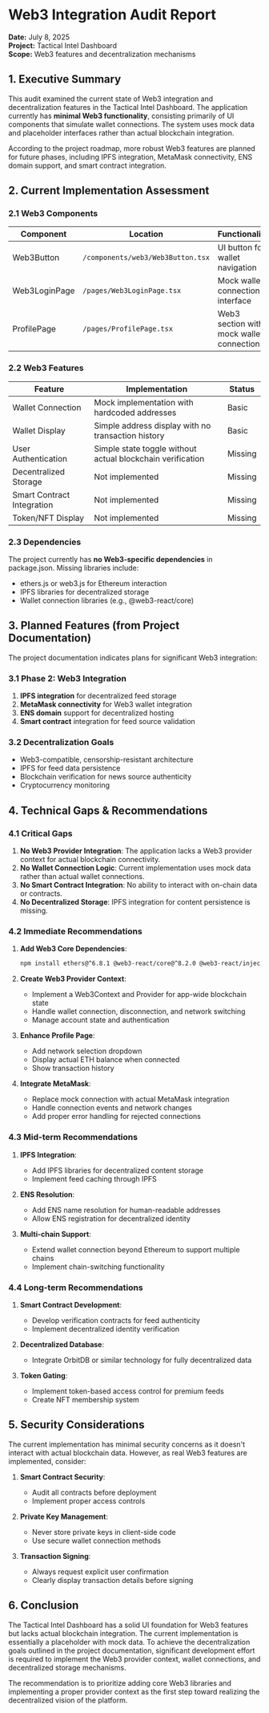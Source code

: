# Web3 Integration Audit Report

**Date:** July 8, 2025  
**Project:** Tactical Intel Dashboard  
**Scope:** Web3 features and decentralization mechanisms

## 1. Executive Summary

This audit examined the current state of Web3 integration and decentralization features in the Tactical Intel Dashboard. The application currently has **minimal Web3 functionality**, consisting primarily of UI components that simulate wallet connections. The system uses mock data and placeholder interfaces rather than actual blockchain integration.

According to the project roadmap, more robust Web3 features are planned for future phases, including IPFS integration, MetaMask connectivity, ENS domain support, and smart contract integration.

## 2. Current Implementation Assessment

### 2.1 Web3 Components
| Component | Location | Functionality | Status |
|-----------|----------|---------------|--------|
| Web3Button | `/components/web3/Web3Button.tsx` | UI button for wallet navigation | Basic |
| Web3LoginPage | `/pages/Web3LoginPage.tsx` | Mock wallet connection interface | Basic |
| ProfilePage | `/pages/ProfilePage.tsx` | Web3 section with mock wallet connection | Basic |

### 2.2 Web3 Features
| Feature | Implementation | Status |
|---------|---------------|--------|
| Wallet Connection | Mock implementation with hardcoded addresses | Basic |
| Wallet Display | Simple address display with no transaction history | Basic |
| User Authentication | Simple state toggle without actual blockchain verification | Missing |
| Decentralized Storage | Not implemented | Missing |
| Smart Contract Integration | Not implemented | Missing |
| Token/NFT Display | Not implemented | Missing |

### 2.3 Dependencies
The project currently has **no Web3-specific dependencies** in package.json. Missing libraries include:
- ethers.js or web3.js for Ethereum interaction
- IPFS libraries for decentralized storage
- Wallet connection libraries (e.g., @web3-react/core)

## 3. Planned Features (from Project Documentation)

The project documentation indicates plans for significant Web3 integration:

### 3.1 Phase 2: Web3 Integration
1. **IPFS integration** for decentralized feed storage
2. **MetaMask connectivity** for Web3 wallet integration
3. **ENS domain** support for decentralized hosting
4. **Smart contract** integration for feed source validation

### 3.2 Decentralization Goals
- Web3-compatible, censorship-resistant architecture
- IPFS for feed data persistence
- Blockchain verification for news source authenticity
- Cryptocurrency monitoring

## 4. Technical Gaps & Recommendations

### 4.1 Critical Gaps
1. **No Web3 Provider Integration**: The application lacks a Web3 provider context for actual blockchain connectivity.
2. **No Wallet Connection Logic**: Current implementation uses mock data rather than actual wallet connections.
3. **No Smart Contract Integration**: No ability to interact with on-chain data or contracts.
4. **No Decentralized Storage**: IPFS integration for content persistence is missing.

### 4.2 Immediate Recommendations
1. **Add Web3 Core Dependencies**:
   ```bash
   npm install ethers@^6.8.1 @web3-react/core@^8.2.0 @web3-react/injected-connector@^7.0.0
   ```

2. **Create Web3 Provider Context**:
   - Implement a Web3Context and Provider for app-wide blockchain state
   - Handle wallet connection, disconnection, and network switching
   - Manage account state and authentication

3. **Enhance Profile Page**:
   - Add network selection dropdown
   - Display actual ETH balance when connected
   - Show transaction history

4. **Integrate MetaMask**:
   - Replace mock connection with actual MetaMask integration
   - Handle connection events and network changes
   - Add proper error handling for rejected connections

### 4.3 Mid-term Recommendations
1. **IPFS Integration**:
   - Add IPFS libraries for decentralized content storage
   - Implement feed caching through IPFS

2. **ENS Resolution**:
   - Add ENS name resolution for human-readable addresses
   - Allow ENS registration for decentralized identity

3. **Multi-chain Support**:
   - Extend wallet connection beyond Ethereum to support multiple chains
   - Implement chain-switching functionality

### 4.4 Long-term Recommendations
1. **Smart Contract Development**:
   - Develop verification contracts for feed authenticity
   - Implement decentralized identity verification
   
2. **Decentralized Database**:
   - Integrate OrbitDB or similar technology for fully decentralized data

3. **Token Gating**:
   - Implement token-based access control for premium feeds
   - Create NFT membership system

## 5. Security Considerations

The current implementation has minimal security concerns as it doesn't interact with actual blockchain data. However, as real Web3 features are implemented, consider:

1. **Smart Contract Security**:
   - Audit all contracts before deployment
   - Implement proper access controls

2. **Private Key Management**:
   - Never store private keys in client-side code
   - Use secure wallet connection methods

3. **Transaction Signing**:
   - Always request explicit user confirmation
   - Clearly display transaction details before signing

## 6. Conclusion

The Tactical Intel Dashboard has a solid UI foundation for Web3 features but lacks actual blockchain integration. The current implementation is essentially a placeholder with mock data. To achieve the decentralization goals outlined in the project documentation, significant development effort is required to implement the Web3 provider context, wallet connections, and decentralized storage mechanisms.

The recommendation is to prioritize adding core Web3 libraries and implementing a proper provider context as the first step toward realizing the decentralized vision of the platform.
